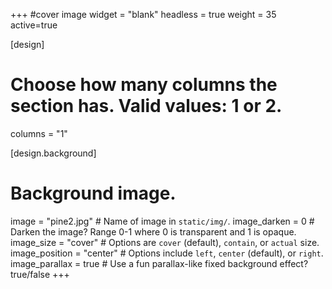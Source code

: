 +++
#cover image
widget = "blank"
headless = true
weight = 35
active=true

[design]
  # Choose how many columns the section has. Valid values: 1 or 2.
  columns = "1"

[design.background]
  
  # Background image.
  image = "pine2.jpg"  # Name of image in `static/img/`.
  image_darken = 0  # Darken the image? Range 0-1 where 0 is transparent and 1 is opaque.
  image_size = "cover"  #  Options are `cover` (default), `contain`, or `actual` size.
  image_position = "center"  # Options include `left`, `center` (default), or `right`.
  image_parallax = true  # Use a fun parallax-like fixed background effect? true/false
+++

